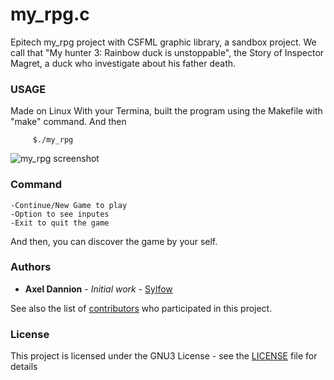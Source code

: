 # my_rpg.c

Epitech my_rpg project with CSFML graphic library, a sandbox project.
We call that "My hunter 3: Rainbow duck is unstoppable", the Story of Inspector Magret, a duck who investigate about his father death.

### USAGE

Made on Linux
With your Termina, built the program using the Makefile with "make" command.
And then
```
     $./my_rpg
```
![my_rpg screenshot](http://image.noelshack.com/fichiers/2018/38/3/1537364364-untitled.png)

### Command
```
-Continue/New Game to play
-Option to see inputes
-Exit to quit the game
```
And then, you can discover the game by your self. 

### Authors

* **Axel Dannion** - *Initial work* - [Sylfow](https://github.com/Sylfow)

See also the list of [contributors](https://github.com/your/project/contributors) who participated in this project.

### License

This project is licensed under the GNU3 License - see the [LICENSE](LICENSE) file for details
